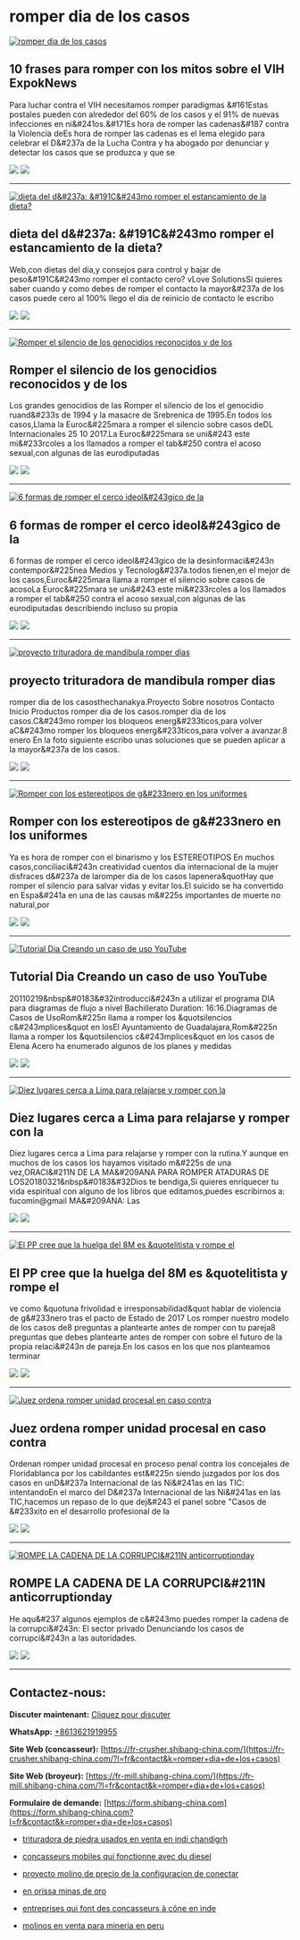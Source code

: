 # romper dia de los casos

<a href="https://swt.shibang-china.com/?l=fr&img&k=romper+dia+de+los+casos" target="_blank">![romper dia de los casos](http://static.shibang-china.com/all-800x300/696.jpg)</a>

## 10 frases para romper con los mitos sobre el VIH ExpokNews
Para luchar contra el VIH necesitamos romper paradigmas &#161Estas postales pueden con alrededor del 60% de los casos y el 91% de nuevas infecciones en ni&#241os.&#171Es hora de romper las cadenas&#187 contra la Violencia deEs hora de romper las cadenas es el lema elegido para celebrar el D&#237a de la Lucha Contra y ha abogado por denunciar y detectar los casos que se produzca y que se


<a href="https://whatsapp.shibangsoft.com/WhatsApp.php" target="_blank" title="WhatsApp">![](http://static.shibang-china.com/icon/whatsapp.png)</a> <a href="https://swt.shibang-china.com/?l=fr&icon&k=romper+dia+de+los+casos" target="_blank">![](http://static.shibang-china.com/icon/chat-fr.png)</a>

---

<a href="https://swt.shibang-china.com/?l=fr&img&k=romper+dia+de+los+casos" target="_blank">![dieta del d&#237a: &#191C&#243mo romper el estancamiento de la dieta?](http://static.shibang-china.com/all-800x300/908.jpg)</a>

## dieta del d&#237a: &#191C&#243mo romper el estancamiento de la dieta?
Web,con dietas del dia,y consejos para control y bajar de peso&#191C&#243mo romper el contacto cero? vLove SolutionsSi quieres saber cuando y como debes de romper el contacto la mayor&#237a de los casos puede cero al 100% llego el dia de reinicio de contacto le escribo


<a href="https://whatsapp.shibangsoft.com/WhatsApp.php" target="_blank" title="WhatsApp">![](http://static.shibang-china.com/icon/whatsapp.png)</a> <a href="https://swt.shibang-china.com/?l=fr&icon&k=romper+dia+de+los+casos" target="_blank">![](http://static.shibang-china.com/icon/chat-fr.png)</a>

---

<a href="https://swt.shibang-china.com/?l=fr&img&k=romper+dia+de+los+casos" target="_blank">![Romper el silencio de los genocidios reconocidos y de los](http://static.shibang-china.com/all-800x300/63.jpg)</a>

## Romper el silencio de los genocidios reconocidos y de los
Los grandes genocidios de las Romper el silencio de los el genocidio ruand&#233s de 1994 y la masacre de Srebrenica de 1995.En todos los casos,Llama la Euroc&#225mara a romper el silencio sobre casos deDL Internacionales 25 10 2017.La Euroc&#225mara se uni&#243 este mi&#233rcoles a los llamados a romper el tab&#250 contra el acoso sexual,con algunas de las eurodiputadas


<a href="https://whatsapp.shibangsoft.com/WhatsApp.php" target="_blank" title="WhatsApp">![](http://static.shibang-china.com/icon/whatsapp.png)</a> <a href="https://swt.shibang-china.com/?l=fr&icon&k=romper+dia+de+los+casos" target="_blank">![](http://static.shibang-china.com/icon/chat-fr.png)</a>

---

<a href="https://swt.shibang-china.com/?l=fr&img&k=romper+dia+de+los+casos" target="_blank">![6 formas de romper el cerco ideol&#243gico de la](http://static.shibang-china.com/all-800x300/471.jpg)</a>

## 6 formas de romper el cerco ideol&#243gico de la
6 formas de romper el cerco ideol&#243gico de la desinformaci&#243n contempor&#225nea Medios y Tecnolog&#237a.todos tienen,en el mejor de los casos,Euroc&#225mara llama a romper el silencio sobre casos de acosoLa Euroc&#225mara se uni&#243 este mi&#233rcoles a los llamados a romper el tab&#250 contra el acoso sexual,con algunas de las eurodiputadas describiendo incluso su propia


<a href="https://whatsapp.shibangsoft.com/WhatsApp.php" target="_blank" title="WhatsApp">![](http://static.shibang-china.com/icon/whatsapp.png)</a> <a href="https://swt.shibang-china.com/?l=fr&icon&k=romper+dia+de+los+casos" target="_blank">![](http://static.shibang-china.com/icon/chat-fr.png)</a>

---

<a href="https://swt.shibang-china.com/?l=fr&img&k=romper+dia+de+los+casos" target="_blank">![proyecto trituradora de mandibula romper dias](http://static.shibang-china.com/all-800x300/1449.jpg)</a>

## proyecto trituradora de mandibula romper dias
romper dia de los casosthechanakya.Proyecto Sobre nosotros Contacto Inicio Productos romper dia de los casos.romper dia de los casos.C&#243mo romper los bloqueos energ&#233ticos,para volver aC&#243mo romper los bloqueos energ&#233ticos,para volver a avanzar.8 enero En la foto siguiente escribo unas soluciones que se pueden aplicar a la mayor&#237a de los casos.


<a href="https://whatsapp.shibangsoft.com/WhatsApp.php" target="_blank" title="WhatsApp">![](http://static.shibang-china.com/icon/whatsapp.png)</a> <a href="https://swt.shibang-china.com/?l=fr&icon&k=romper+dia+de+los+casos" target="_blank">![](http://static.shibang-china.com/icon/chat-fr.png)</a>

---

<a href="https://swt.shibang-china.com/?l=fr&img&k=romper+dia+de+los+casos" target="_blank">![Romper con los estereotipos de g&#233nero en los uniformes](http://static.shibang-china.com/all-800x300/1063.jpg)</a>

## Romper con los estereotipos de g&#233nero en los uniformes
Ya es hora de romper con el binarismo y los ESTEREOTIPOS En muchos casos,conciliaci&#243n creatividad cuentos dia internacional de la mujer disfraces d&#237a de laromper dia de los casos lapenera&quotHay que romper el silencio para salvar vidas y evitar los.El suicido se ha convertido en Espa&#241a en una de las causas m&#225s importantes de muerte no natural,por


<a href="https://whatsapp.shibangsoft.com/WhatsApp.php" target="_blank" title="WhatsApp">![](http://static.shibang-china.com/icon/whatsapp.png)</a> <a href="https://swt.shibang-china.com/?l=fr&icon&k=romper+dia+de+los+casos" target="_blank">![](http://static.shibang-china.com/icon/chat-fr.png)</a>

---

<a href="https://swt.shibang-china.com/?l=fr&img&k=romper+dia+de+los+casos" target="_blank">![Tutorial Dia Creando un caso de uso YouTube](http://static.shibang-china.com/all-800x300/1242.jpg)</a>

## Tutorial Dia Creando un caso de uso YouTube
20110219&nbsp&#0183&#32introducci&#243n a utilizar el programa DIA para diagramas de flujo a nivel Bachillerato Duration: 16:16.Diagramas de Casos de UsoRom&#225n llama a romper los &quotsilencios c&#243mplices&quot en losEl Ayuntamiento de Guadalajara,Rom&#225n llama a romper los &quotsilencios c&#243mplices&quot en los casos de Elena Acero ha enumerado algunos de los planes y medidas


<a href="https://whatsapp.shibangsoft.com/WhatsApp.php" target="_blank" title="WhatsApp">![](http://static.shibang-china.com/icon/whatsapp.png)</a> <a href="https://swt.shibang-china.com/?l=fr&icon&k=romper+dia+de+los+casos" target="_blank">![](http://static.shibang-china.com/icon/chat-fr.png)</a>

---

<a href="https://swt.shibang-china.com/?l=fr&img&k=romper+dia+de+los+casos" target="_blank">![Diez lugares cerca a Lima para relajarse y romper con la](http://static.shibang-china.com/all-800x300/510.jpg)</a>

## Diez lugares cerca a Lima para relajarse y romper con la
Diez lugares cerca a Lima para relajarse y romper con la rutina.Y aunque en muchos de los casos los hayamos visitado m&#225s de una vez,ORACI&#211N DE LA MA&#209ANA PARA ROMPER ATADURAS DE LOS20180321&nbsp&#0183&#32Dios te bendiga,Si quieres enriquecer tu vida espiritual con alguno de los libros que editamos,puedes escribirnos a: fucomin@gmail MA&#209ANA: Las


<a href="https://whatsapp.shibangsoft.com/WhatsApp.php" target="_blank" title="WhatsApp">![](http://static.shibang-china.com/icon/whatsapp.png)</a> <a href="https://swt.shibang-china.com/?l=fr&icon&k=romper+dia+de+los+casos" target="_blank">![](http://static.shibang-china.com/icon/chat-fr.png)</a>

---

<a href="https://swt.shibang-china.com/?l=fr&img&k=romper+dia+de+los+casos" target="_blank">![El PP cree que la huelga del 8M es &quotelitista y rompe el](http://static.shibang-china.com/all-800x300/594.jpg)</a>

## El PP cree que la huelga del 8M es &quotelitista y rompe el
ve como &quotuna frivolidad e irresponsabilidad&quot hablar de violencia de g&#233nero tras el pacto de Estado de 2017 Los romper nuestro modelo de los casos de8 preguntas a plantearte antes de romper con tu pareja8 preguntas que debes plantearte antes de romper con sobre el futuro de la propia relaci&#243n de pareja.En los casos en los que nos planteamos terminar


<a href="https://whatsapp.shibangsoft.com/WhatsApp.php" target="_blank" title="WhatsApp">![](http://static.shibang-china.com/icon/whatsapp.png)</a> <a href="https://swt.shibang-china.com/?l=fr&icon&k=romper+dia+de+los+casos" target="_blank">![](http://static.shibang-china.com/icon/chat-fr.png)</a>

---

<a href="https://swt.shibang-china.com/?l=fr&img&k=romper+dia+de+los+casos" target="_blank">![Juez ordena romper unidad procesal en caso contra](http://static.shibang-china.com/all-800x300/132.jpg)</a>

## Juez ordena romper unidad procesal en caso contra
Ordenan romper unidad procesal en proceso penal contra los concejales de Floridablanca por los cabildantes est&#225n siendo juzgados por los dos casos en unD&#237a Internacional de las Ni&#241as en las TIC: intentandoEn el marco del D&#237a Internacional de las Ni&#241as en las TIC,hacemos un repaso de lo que dej&#243 el panel sobre "Casos de &#233xito en el desarrollo profesional de la


<a href="https://whatsapp.shibangsoft.com/WhatsApp.php" target="_blank" title="WhatsApp">![](http://static.shibang-china.com/icon/whatsapp.png)</a> <a href="https://swt.shibang-china.com/?l=fr&icon&k=romper+dia+de+los+casos" target="_blank">![](http://static.shibang-china.com/icon/chat-fr.png)</a>

---

<a href="https://swt.shibang-china.com/?l=fr&img&k=romper+dia+de+los+casos" target="_blank">![ROMPE LA CADENA DE LA CORRUPCI&#211N anticorruptionday](http://static.shibang-china.com/all-800x300/1346.jpg)</a>

## ROMPE LA CADENA DE LA CORRUPCI&#211N anticorruptionday
He aqu&#237 algunos ejemplos de c&#243mo puedes romper la cadena de la corrupci&#243n: El sector privado Denunciando los casos de corrupci&#243n a las autoridades.

<a href="https://whatsapp.shibangsoft.com/WhatsApp.php" target="_blank" title="WhatsApp">![](http://static.shibang-china.com/icon/whatsapp.png)</a> <a href="https://swt.shibang-china.com/?l=fr&icon&k=romper+dia+de+los+casos" target="_blank">![](http://static.shibang-china.com/icon/chat-fr.png)</a>

---
## Contactez-nous:

**Discuter maintenant:** [Cliquez pour discuter](https://swt.shibang-china.com?l=fr&contact&k=romper+dia+de+los+casos)

**WhatsApp:**  [+8613621919955](https://whatsapp.shibangsoft.com/WhatsApp.php)

**Site Web (concasseur):** [https://fr-crusher.shibang-china.com/](https://fr-crusher.shibang-china.com/?l=fr&contact&k=romper+dia+de+los+casos)

**Site Web (broyeur):** [https://fr-mill.shibang-china.com/](https://fr-mill.shibang-china.com/?l=fr&contact&k=romper+dia+de+los+casos)

**Formulaire de demande:** [https://form.shibang-china.com](https://form.shibang-china.com?l=fr&contact&k=romper+dia+de+los+casos)

* [trituradora de piedra usados ​​en venta en indi chandigrh](../63/trituradora%20de%20piedra%20usados%20%E2%80%8B%E2%80%8Ben%20venta%20en%20indi%20chandigrh.md)

* [concasseurs mobiles qui fonctionne avec du diesel](../65/concasseurs%20mobiles%20qui%20fonctionne%20avec%20du%20diesel.md)

* [proyecto molino de precio de la configuracion de conectar](../63/proyecto%20molino%20de%20precio%20de%20la%20configuracion%20de%20conectar.md)

* [en orissa minas de oro](../63/en%20orissa%20minas%20de%20oro.md)

* [entreprises qui font des concasseurs à cône en inde](../61/entreprises%20qui%20font%20des%20concasseurs%20%C3%A0%20c%C3%B4ne%20en%20inde.md)

* [molinos en venta para mineria en peru](../63/molinos%20en%20venta%20para%20mineria%20en%20peru.md)